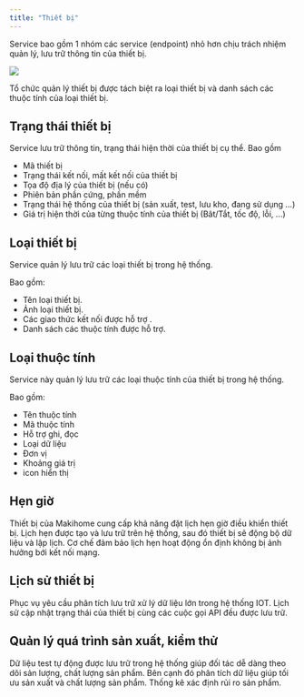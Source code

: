 ```yaml
---
title: "Thiết bị"
---
```


Service bao gồm 1 nhóm các service (endpoint) nhỏ hơn chịu trách nhiệm quản lý, lưu trữ thông tin của thiết bị.

![](https://makihome.vn/wp-content/uploads/2020/07/device-type-struct.png)

Tổ chức quản lý thiết bị được tách biệt ra loại thiết bị và danh sách các thuộc tính của loại thiết bị.

## Trạng thái thiết bị

Service lưu trữ thông tin, trạng thái hiện thời của thiết bị cụ thể. Bao gồm
- Mã thiết bị
- Trạng thái kết nối, mất kết nối của thiết bị
- Tọa độ địa lý của thiết bị (nếu có)
- Phiên bản phần cứng, phần mềm
- Trạng thái hệ thống của thiết bị (sản xuất, test, lưu kho, đang sử dụng ...)
- Giá trị hiện thời của từng thuộc tính của thiết bị (Bât/Tắt, tốc độ, lỗi, ...)

## Loại thiết bị

Service quản lý lưu trữ các loại thiết bị trong hệ thống.

Bao gồm:
- Tên loại thiết bị.
- Ảnh loại thiết bị.
- Các giao thức kết nối được hỗ trợ .
- Danh sách các thuộc tính được hỗ trợ.

## Loại thuộc tính

Service này quản lý lưu trữ các loại thuộc tính của thiết bị trong hệ thống.

Bao gồm:
- Tên thuộc tính
- Mã thuộc tính
- Hỗ trợ ghi, đọc
- Loại dữ liệu
- Đơn vị
- Khoảng giá trị
- icon hiển thị

## Hẹn giờ

Thiết bị của Makihome cung cấp khả năng đặt lịch hẹn giờ điều khiển thiết bị. Lịch hẹn được tạo và lưu trữ trên hệ thống, sau đó thiết bị sẽ động bộ dữ liệu và lập lịch. Cơ chế đảm bảo lịch hẹn hoạt động ổn định không bị ảnh hưởng bới kết nối mạng.

## Lịch sử thiết bị

Phục vụ yêu cầu phân tích lưu trữ xử lý dữ liệu lớn trong hệ thống IOT. Lịch sử cập nhật trạng thái của thiết bị cùng các cuộc gọi API đều được lưu trữ.

## Quản lý quá trình sản xuất, kiểm thử

Dữ liệu test tự động được lưu trữ trong hệ thống giúp đối tác dễ dàng theo dõi sản lượng, chất lượng sản phẩm. Bên cạnh đó phân tích dữ liệu giúp tối ưu sản xuất và chất lượng sản phẩm. Thống kê xác định rủi ro sản phẩm.
